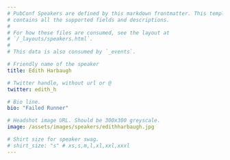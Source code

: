 ```yaml
---
# PubConf Speakers are defined by this markdown frontmatter. This template
# contains all the supported fields and descriptions.
#
# For how these files are consumed, see the layout at
# `/_layouts/speakers.html`.
#
# This data is also consumed by `_events`.

# Friendly name of the speaker
title: Edith Harbaugh

# Twitter handle, without url or @
twitter: edith_h

# Bio line.
bio: "Failed Runner"

# Headshot image URL. Should be 300x300 greyscale.
image: /assets/images/speakers/edithharbaugh.jpg

# Shirt size for speaker swag.
# shirt_size: "s" # xs,s,m,l,xl,xxl,xxxl
---
```


